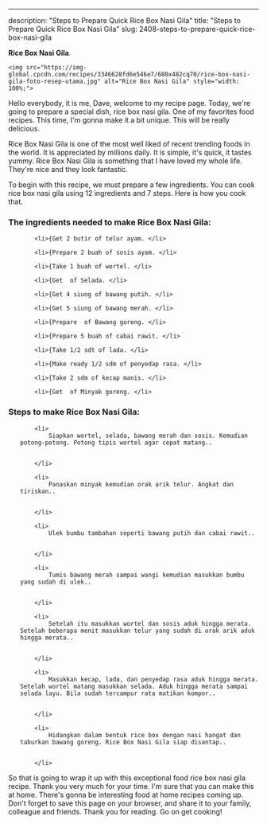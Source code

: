 ---
description: "Steps to Prepare Quick Rice Box Nasi Gila"
title: "Steps to Prepare Quick Rice Box Nasi Gila"
slug: 2408-steps-to-prepare-quick-rice-box-nasi-gila

<p>
	<strong>Rice Box Nasi Gila</strong>. 
	
</p>
<p>
	
	<img src="https://img-global.cpcdn.com/recipes/3346628fd6e546e7/680x482cq70/rice-box-nasi-gila-foto-resep-utama.jpg" alt="Rice Box Nasi Gila" style="width: 100%;">
	
	
</p>
<p>
	Hello everybody, it is me, Dave, welcome to my recipe page. Today, we're going to prepare a special dish, rice box nasi gila. One of my favorites food recipes. This time, I'm gonna make it a bit unique. This will be really delicious.
</p>
	
<p>
	
</p>
<p>
	Rice Box Nasi Gila is one of the most well liked of recent trending foods in the world. It is appreciated by millions daily. It is simple, it's quick, it tastes yummy. Rice Box Nasi Gila is something that I have loved my whole life. They're nice and they look fantastic.
</p>

<p>
To begin with this recipe, we must prepare a few ingredients. You can cook rice box nasi gila using 12 ingredients and 7 steps. Here is how you cook that.
</p>

<h3>The ingredients needed to make Rice Box Nasi Gila:</h3>

<ol>
	
		<li>{Get 2 butir of telur ayam. </li>
	
		<li>{Prepare 2 buah of sosis ayam. </li>
	
		<li>{Take 1 buah of wortel. </li>
	
		<li>{Get  of Selada. </li>
	
		<li>{Get 4 siung of bawang putih. </li>
	
		<li>{Get 5 siung of bawang merah. </li>
	
		<li>{Prepare  of Bawang goreng. </li>
	
		<li>{Prepare 5 buah of cabai rawit. </li>
	
		<li>{Take 1/2 sdt of lada. </li>
	
		<li>{Make ready 1/2 sdm of penyedap rasa. </li>
	
		<li>{Take 2 sdm of kecap manis. </li>
	
		<li>{Get  of Minyak goreng. </li>
	
</ol>
<p>
	
</p>

<h3>Steps to make Rice Box Nasi Gila:</h3>

<ol>
	
		<li>
			Siapkan wortel, selada, bawang merah dan sosis. Kemudian potong-potong. Potong tipis wortel agar cepat matang..
			
			
		</li>
	
		<li>
			Panaskan minyak kemudian orak arik telur. Angkat dan tiriskan..
			
			
		</li>
	
		<li>
			Ulek bumbu tambahan seperti bawang putih dan cabai rawit..
			
			
		</li>
	
		<li>
			Tumis bawang merah sampai wangi kemudian masukkan bumbu yang sudah di ulek..
			
			
		</li>
	
		<li>
			Setelah itu masukkan wortel dan sosis aduk hingga merata. Setelah beberapa menit masukkan telur yang sudah di orak arik aduk hingga merata..
			
			
		</li>
	
		<li>
			Masukkan kecap, lada, dan penyedap rasa aduk hingga merata. Setelah wortel matang masukkan selada. Aduk hingga merata sampai selada layu. Bila sudah tercampur rata matikan kompor..
			
			
		</li>
	
		<li>
			Hidangkan dalam bentuk rice box dengan nasi hangat dan taburkan bawang goreng. Rice Box Nasi Gila siap disantap..
			
			
		</li>
	
</ol>

<p>
	
</p>

<p>
	So that is going to wrap it up with this exceptional food rice box nasi gila recipe. Thank you very much for your time. I'm sure that you can make this at home. There's gonna be interesting food at home recipes coming up. Don't forget to save this page on your browser, and share it to your family, colleague and friends. Thank you for reading. Go on get cooking!
</p>

